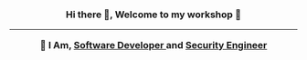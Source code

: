 <h3 align="center">
  <strong>Hi there 👋, Welcome to my workshop 🙂</strong><hr>
   🎯 <strong> I Am, <ins> Software Developer </ins>  and <ins>Security Engineer</ins> </strong>
</h3>

<!--
**p4ndish/p4ndish** is a ✨ _special_ ✨ repository because its `README.md` (this file) appears on your GitHub profile.

Here are some ideas to get you started:

- 🔭 I’m currently working on ...
- 🌱 I’m currently learning ...
- 👯 I’m looking to collaborate on ...
- 🤔 I’m looking for help with ...
- 💬 Ask me about ...
- 📫 How to reach me: ...
- 😄 Pronouns: ...
- ⚡ Fun fact: ...
-->


